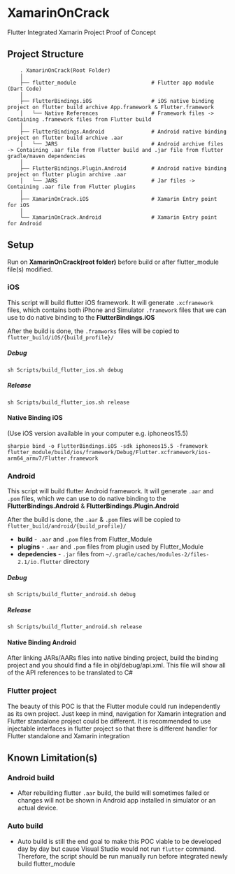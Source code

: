 # XamarinOnCrack

Flutter Integrated Xamarin Project Proof of Concept

## Project Structure

```
    . XamarinOnCrack(Root Folder)
    │
    ├── flutter_module                        # Flutter app module (Dart Code)
    │
    ├── FlutterBindings.iOS                   # iOS native binding project on flutter build archive App.framework & Flutter.framework
    │   └── Native References                 # Framework files -> Containing .framework files from Flutter build
    │
    ├── FlutterBindings.Android               # Android native binding project on flutter build archive .aar
    │   └── JARS                              # Android archive files -> Containing .aar file from Flutter build and .jar file from flutter gradle/maven dependencies
    │
    ├── FlutterBindings.Plugin.Android        # Android native binding project on flutter plugin archive .aar
    │   └── JARS                              # Jar files -> Containing .aar file from Flutter plugins
    │
    ├── XamarinOnCrack.iOS                    # Xamarin Entry point for iOS
    │
    └── XamarinOnCrack.Android                # Xamarin Entry point for Android

```

## Setup

Run on **XamarinOnCrack(root folder)** before build or after flutter_module file(s) modified.

### iOS

This script will build flutter iOS framework. It will generate `.xcframework` files, which contains both iPhone and Simulator `.framework` files that we can use to do native binding to the **FlutterBindings.iOS**

After the build is done, the `.framworks` files will be copied to `flutter_build/iOS/{build_profile}/`

##### Debug
```
sh Scripts/build_flutter_ios.sh debug
```

##### Release
```
sh Scripts/build_flutter_ios.sh release
```

#### Native Binding iOS 
(Use iOS version available in your computer e.g. iphoneos15.5)
```
sharpie bind -o FlutterBindings.iOS -sdk iphoneos15.5 -framework flutter_module/build/ios/framework/Debug/Flutter.xcframework/ios-arm64_armv7/Flutter.framework
```

### Android

This script will build flutter Android framework. It will generate `.aar` and `.pom` files, which we can use to do native binding to the **FlutterBindings.Android** & **FlutterBindings.Plugin.Android**

After the build is done, the `.aar` & `.pom` files will be copied to `flutter_build/android/{build_profile}/`

- **build** - `.aar` and `.pom` files from Flutter_Module
- **plugins** - `.aar` and `.pom` files from plugin used by Flutter_Module
- **depedencies** - `.jar` files from `~/.gradle/caches/modules-2/files-2.1/io.flutter` directory

##### Debug
```
sh Scripts/build_flutter_android.sh debug
```

##### Release
```
sh Scripts/build_flutter_android.sh release
```

#### Native Binding Android 
After linking JARs/AARs files into native binding project, build the binding project and you should find a file in obj/debug/api.xml.
This file will show all of the API references to be translated to C#

### Flutter project
The beauty of this POC is that the Flutter module could run independently as its own project.
Just keep in mind, navigation for Xamarin integration and Flutter standalone project could be different. 
It is recommended to use injectable interfaces in flutter project so that there is different handler for Flutter standalone and Xamarin integration

## Known Limitation(s)

### Android build

- After rebuilding flutter `.aar` build, the build will sometimes failed or changes will not be shown in Android app installed in simulator or an actual device.

### Auto build

- Auto build is still the end goal to make this POC viable to be developed day by day but cause Visual Studio would not run `flutter` command. Therefore, the script should be run manually run before integrated newly build flutter_module
